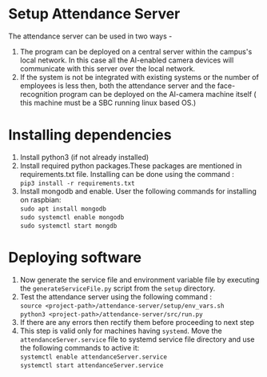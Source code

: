 # Setup Attendance Server

The attendance server can be used in two ways -
1. The program can be deployed on a central server within the campus's local network. In this case all the AI-enabled camera devices will communicate with this server over the local network.
2. If the system is not be integrated with existing systems or the number of employees is less then, both the attendance server and the face-recognition program can be deployed on the AI-camera machine itself ( this machine must be a SBC running linux based OS.)

# Installing dependencies

1. Install python3 (if not already installed)
2. Install required python packages.These packages are mentioned in requirements.txt file. Installing can be done using the command : <br> 
`pip3 install -r requirements.txt`
3. Install mongodb and enable. User the following commands for installing on raspbian: <br>
`sudo apt install mongodb`<br>
`sudo systemctl enable mongodb`<br>
`sudo systemctl start mongdb`<br>

# Deploying software

1. Now generate the service file and environment variable file by executing the `generateServiceFile.py` script from the `setup` directory.
2. Test the attendance server using the following command : <br>
`source <project-path>/attendance-server/setup/env_vars.sh` <br>
`python3 <project-path>/attendance-server/src/run.py`
3. If there are any errors then rectify them before proceeding to next step
4. This step is valid only for machines having `systemd`. Move the `attendanceServer.service` file to systemd service file directory and use the following commands to active it:<br>
`systemctl enable attendanceServer.service`<br>
`systemctl start attendanceServer.service`
